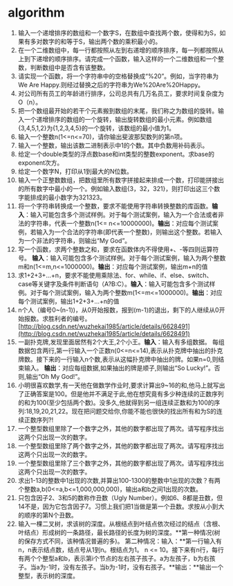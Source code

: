 # algorithm


1. 输入一个递增排序的数组和一个数字S，在数组中查找两个数，使得和为S，如果有多对数字的和等于S，输出两个数的乘积最小的。
2. 在一个二维数组中，每一行都按照从左到右递增的顺序排序，每一列都按照从上到下递增的顺序排序。请完成一个函数，输入这样的一个二维数组和一个整数，判断数组中是否含有该整数。
3. 请实现一个函数，将一个字符串中的空格替换成“%20”。例如，当字符串为We Are Happy.则经过替换之后的字符串为We%20Are%20Happy。
4. 对公司所有员工的年龄进行排序，公司总共有几万名员工，要求时间复杂度为O（n）。
5. 把一个数组最开始的若干个元素搬到数组的末尾，我们称之为数组的旋转。输入一个递增排序的数组的一个旋转，输出旋转数组的最小元素。例如数组{3,4,5,1,2}为{1,2,3,4,5}的一个旋转，该数组的最小值为1。
6. 输入一个整数n(1<=n<=70)，请你输出斐波那契数列的第n项。
7. 输入一个整数，输出该数二进制表示中1的个数。其中负数用补码表示。
8. 给定一个double类型的浮点数base和int类型的整数exponent。求base的exponent次方。
9. 给定一个数字N，打印从1到最大的N位数。
10. 输入一个正整数数组，把数组里所有数字拼接起来排成一个数，打印能拼接出的所有数字中最小的一个。例如输入数组{3，32，321}，则打印出这三个数字能排成的最小数字为321323。
11. 将一个字符串转换成一个整数，要求不能使用字符串转换整数的库函数。**输入**：输入可能包含多个测试样例。对于每个测试案例，输入为一个合法或者非法的字符串，代表一个整数n(1<= n<=10000000)。**输出**：对应每个测试案例，若输入为一个合法的字符串(即代表一个整数)，则输出这个整数。若输入为一个非法的字符串，则输出“My God”。
12. 写一个函数，求两个整数之和，要求在函数体内不得使用+、-等四则运算符号。 **输入**：输入可能包含多个测试样例。对于每个测试案例，输入为两个整数m和n(1<=m,n<=1000000)。**输出**：对应每个测试案例，输出m+n的值
13. 求1+2+3+...+n，要求不能使用乘除法、for、while、if、else、switch、case等关键字及条件判断语句（A?B:C）。**输入**：输入可能包含多个测试样例。对于每个测试案例，输入为两个整数m(1<=m<=1000000)。**输出**：对应每个测试案例，输出1+2+3+…+n的值
14. n个人（编号0~(n-1))，从0开始报数，报到(m-1)的退出，剩下的人继续从0开始报数。求胜利者的编号。 [http://blog.csdn.net/wuzhekai1985/article/details/6628491](http://blog.csdn.net/wuzhekai1985/article/details/6628491)
15. 一副扑克牌,发现里面居然有2个大王,2个小王。**输入**：输入有多组数据。
每组数据包含两行,第一行输入一个正数n(0<=n<=14),表示从扑克牌中抽出的扑克牌数。接下来的一行输入n个数,表示从这幅扑克牌中抽出的牌。如果n=0,则结束输入。
**输出**：对应每组数据,如果抽出的牌是顺子,则输出“So Lucky!”。否则,输出“Oh My God!”。
16. 小明很喜欢数学,有一天他在做数学作业时,要求计算出9~16的和,他马上就写出了正确答案是100。但是他并不满足于此,他在想究竟有多少种连续的正数序列的和为100(至少包括两个数)。没多久,他就得到另一组连续正数和为100的序列:18,19,20,21,22。现在把问题交给你,你能不能也很快的找出所有和为S的连续正数序列?!
17. 一个整型数组里除了一个数字之外，其他的数字都出现了两次。请写程序找出这两个只出现一次的数字。
18. 一个整型数组里除了两个数字之外，其他的数字都出现了两次。请写程序找出这两个只出现一次的数字。
19. 一个整型数组里除了三个数字之外，其他的数字都出现了两次。请写程序找出这两个只出现一次的数字。
20. 求出1-13的整数中1出现的次数,并算出100-1300的整数中1出现的次数？有两个整数a,b(0<=a,b<=1,000,000,000)，输出a和b之间1出现的次数。
21. 只包含因子2、3和5的数称作丑数（Ugly Number）。例如6、8都是丑数，但14不是，因为它包含因子7。习惯上我们把1当做是第一个丑数。求按从小到大的顺序的第N个丑数。
22. 输入一棵二叉树，求该树的深度。从根结点到叶结点依次经过的结点（含根、叶结点）形成树的一条路径，最长路径的长度为树的深度。**第一种情况(树的保存方式不同，该种情况普遍的多)。 第二种情况：输入：**第一行输入有n，n表示结点数，结点号从1到n。根结点为1。 n <= 10。接下来有n行，每行有两个个整型a和b，表示第i个节点的左右孩子孩子。a为左孩子，b为右孩子。当a为-1时，没有左孩子。当b为-1时，没有右孩子。**输出：**输出一个整型，表示树的深度。





